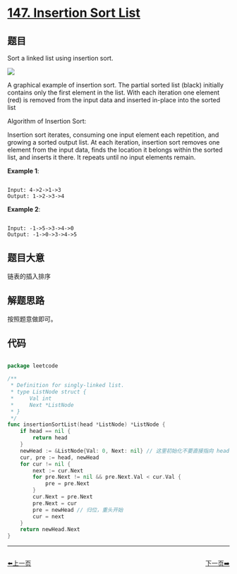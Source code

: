# [147. Insertion Sort List](https://leetcode.com/problems/insertion-sort-list/)

## 题目

Sort a linked list using insertion sort.

![](https://upload.wikimedia.org/wikipedia/commons/0/0f/Insertion-sort-example-300px.gif)

A graphical example of insertion sort. The partial sorted list (black) initially contains only the first element in the list.
With each iteration one element (red) is removed from the input data and inserted in-place into the sorted list
 

Algorithm of Insertion Sort:

Insertion sort iterates, consuming one input element each repetition, and growing a sorted output list.
At each iteration, insertion sort removes one element from the input data, finds the location it belongs within the sorted list, and inserts it there.
It repeats until no input elements remain.

**Example 1**:

```

Input: 4->2->1->3
Output: 1->2->3->4

```

**Example 2**:

```

Input: -1->5->3->4->0
Output: -1->0->3->4->5

```

## 题目大意

链表的插入排序

## 解题思路

按照题意做即可。

## 代码

```go

package leetcode

/**
 * Definition for singly-linked list.
 * type ListNode struct {
 *     Val int
 *     Next *ListNode
 * }
 */
func insertionSortList(head *ListNode) *ListNode {
	if head == nil {
		return head
	}
	newHead := &ListNode{Val: 0, Next: nil} // 这里初始化不要直接指向 head，为了下面循环可以统一处理
	cur, pre := head, newHead
	for cur != nil {
		next := cur.Next
		for pre.Next != nil && pre.Next.Val < cur.Val {
			pre = pre.Next
		}
		cur.Next = pre.Next
		pre.Next = cur
		pre = newHead // 归位，重头开始
		cur = next
	}
	return newHead.Next
}

```


----------------------------------------------
<div style="display: flex;justify-content: space-between;align-items: center;">
<p><a href="https://books.halfrost.com/leetcode/ChapterFour/0146.LRU-Cache/">⬅️上一页</a></p>
<p><a href="https://books.halfrost.com/leetcode/ChapterFour/0148.Sort-List/">下一页➡️</a></p>
</div>
